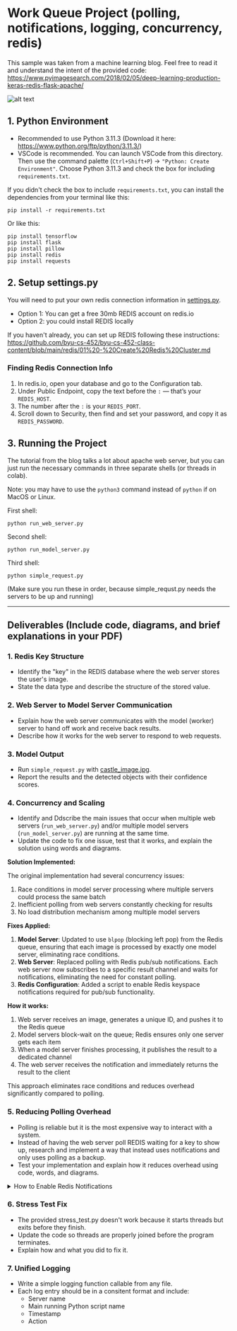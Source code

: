 # Work Queue Project (polling, notifications, logging, concurrency, redis)

This sample was taken from a machine learning blog. Feel free to read it and understand the intent of the provided code:  
https://www.pyimagesearch.com/2018/02/05/deep-learning-production-keras-redis-flask-apache/

![alt text](system_design.png)

## 1. Python Environment

- Recommended to use Python 3.11.3 (Download it here: https://www.python.org/ftp/python/3.11.3/)
- VSCode is recommended. You can launch VSCode from this directory. Then use the command palette (`Ctrl+Shift+P`) → `"Python: Create Environment"`. Choose Python 3.11.3 and check the box for including `requirements.txt`.

If you didn't check the box to include `requirements.txt`, you can install the dependencies from your terminal like this:

```
pip install -r requirements.txt
```

Or like this:  

```
pip install tensorflow
pip install flask
pip install pillow
pip install redis
pip install requests
```

## 2. Setup settings.py

You will need to put your own redis connection information in [settings.py](settings.py). 
- Option 1: You can get a free 30mb REDIS account on redis.io
- Option 2: you could install REDIS locally

If you haven't already, you can set up REDIS following these instructions:  
https://github.com/byu-cs-452/byu-cs-452-class-content/blob/main/redis/01%20-%20Create%20Redis%20Cluster.md  

### Finding Redis Connection Info
1. In redis.io, open your database and go to the Configuration tab.
2. Under Public Endpoint, copy the text before the `:` — that’s your `REDIS_HOST`.
3. The number after the `:` is your `REDIS_PORT`.
4. Scroll down to Security, then find and set your password, and copy it as `REDIS_PASSWORD`.

## 3. Running the Project

The tutorial from the blog talks a lot about apache web server, but you can just run the necessary commands in three separate shells (or threads in colab).  

Note: you may have to use the `python3` command instead of `python` if on MacOS or Linux.

First shell:
```
python run_web_server.py 
```

Second shell:
```
python run_model_server.py
```

Third shell:
```
python simple_request.py 
```

(Make sure you run these in order, because simple_requst.py needs the servers to be up and running)

---

## Deliverables (Include code, diagrams, and brief explanations in your PDF)

### 1. Redis Key Structure
- Identify the "key" in the REDIS database where the web server stores the user's image.  
- State the data type and describe the structure of the stored value.  

### 2. Web Server to Model Server Communication
- Explain how the web server communicates with the model (worker) server to hand off work and receive back results.  
- Describe how it works for the web server to respond to web requests. 

### 3. Model Output
- Run `simple_request.py` with [castle_image.jpg](castle_image.jpg).  
- Report the results and the detected objects with their confidence scores.  

### 4. Concurrency and Scaling
- Identify and Ddscribe the main issues that occur when multiple web servers (`run_web_server.py`) and/or multiple model servers (`run_model_server.py`) are running at the same time.    
- Update the code to fix one issue, test that it works, and explain the solution using words and diagrams.

**Solution Implemented:**

The original implementation had several concurrency issues:
1. Race conditions in model server processing where multiple servers could process the same batch
2. Inefficient polling from web servers constantly checking for results
3. No load distribution mechanism among multiple model servers

**Fixes Applied:**
1. **Model Server**: Updated to use `blpop` (blocking left pop) from the Redis queue, ensuring that each image is processed by exactly one model server, eliminating race conditions.
2. **Web Server**: Replaced polling with Redis pub/sub notifications. Each web server now subscribes to a specific result channel and waits for notifications, eliminating the need for constant polling.
3. **Redis Configuration**: Added a script to enable Redis keyspace notifications required for pub/sub functionality.

**How it works:**
1. Web server receives an image, generates a unique ID, and pushes it to the Redis queue
2. Model servers block-wait on the queue; Redis ensures only one server gets each item
3. When a model server finishes processing, it publishes the result to a dedicated channel
4. The web server receives the notification and immediately returns the result to the client

This approach eliminates race conditions and reduces overhead significantly compared to polling.  

### 5. Reducing Polling Overhead
- Polling is reliable but it is the most expensive way to interact with a system.  
- Instead of having the web server poll REDIS waiting for a key to show up, research and implement a way that instead uses notifications and only uses polling as a backup.
- Test your implementation and explain how it reduces overhead using code, words, and diagrams.  

<details>
<summary>How to Enable Redis Notifications</summary>
To use Redis notifications it is not that difficult. Though you do need to open the redis CLI (you can access from the cloud redis insight tool) and enable notifications:  
	
```
CONFIG SET notify-keyspace-events KEA
```

The Code then to enable this would be:  

```py
db = redis.StrictRedis(host=settings.REDIS_HOST,
	port=settings.REDIS_PORT, password=settings.REDIS_PASSWORD, db=settings.REDIS_DB)
# Define a handle to the pubsub
p = db.pubsub()

#....

# generate an ID for the classification then add the
# classification ID + image to the queue
k = str(uuid.uuid4())
image = helpers.base64_encode_image(image)
d = {"id": k, "image": image}

# Subscribe to key-space events for our specific key (subscribe before queueing work so we don't miss it!)
p.psubscribe(f"__keyspace@0__:{k}")

# Push work into queue
db.rpush(settings.IMAGE_QUEUE, json.dumps(d))

#....

print(f"waiting for message...")
result = p.get_message(timeout=24.0)
print (result)
output = db.get(k)
print (output)
```
</details>

### 6. Stress Test Fix
- The provided stress_test.py doesn't work because it starts threads but exits before they finish.
- Update the code so threads are properly joined before the program terminates.
- Explain how and what you did to fix it.

### 7. Unified Logging
- Write a simple logging function callable from any file.
- Each log entry should be in a consitent format and include:
	- Server name
	- Main running Python script name
	- Timestamp
	- Action
